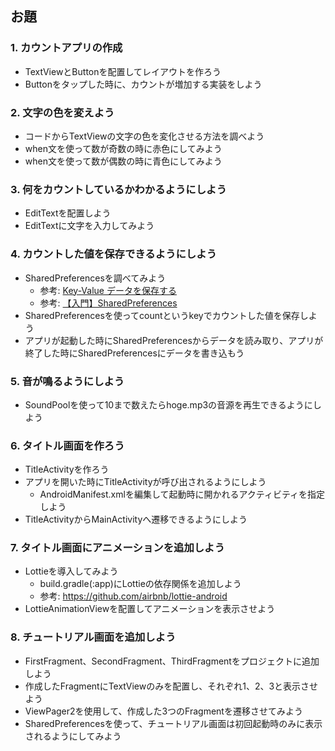 ## お題
### 1. カウントアプリの作成
- TextViewとButtonを配置してレイアウトを作ろう
- Buttonをタップした時に、カウントが増加する実装をしよう

### 2. 文字の色を変えよう
- コードからTextViewの文字の色を変化させる方法を調べよう
- when文を使って数が奇数の時に赤色にしてみよう
- when文を使って数が偶数の時に青色にしてみよう

### 3. 何をカウントしているかわかるようにしよう
- EditTextを配置しよう
- EditTextに文字を入力してみよう

### 4. カウントした値を保存できるようにしよう
- SharedPreferencesを調べてみよう
  - 参考: [Key-Value データを保存する](https://developer.android.com/training/data-storage/shared-preferences)
  - 参考: [【入門】SharedPreferences](https://qiita.com/haramiso/items/63b74aa07027fa82bb96)
- SharedPreferencesを使ってcountというkeyでカウントした値を保存しよう
- アプリが起動した時にSharedPreferencesからデータを読み取り、アプリが終了した時にSharedPreferencesにデータを書き込もう

### 5. 音が鳴るようにしよう
- SoundPoolを使って10まで数えたらhoge.mp3の音源を再生できるようにしよう

### 6. タイトル画面を作ろう
- TitleActivityを作ろう
- アプリを開いた時にTitleActivityが呼び出されるようにしよう
  - AndroidManifest.xmlを編集して起動時に開かれるアクティビティを指定しよう
- TitleActivityからMainActivityへ遷移できるようにしよう

### 7. タイトル画面にアニメーションを追加しよう
- Lottieを導入してみよう
  - build.gradle(:app)にLottieの依存関係を追加しよう
  - 参考: https://github.com/airbnb/lottie-android
- LottieAnimationViewを配置してアニメーションを表示させよう

### 8. チュートリアル画面を追加しよう
- FirstFragment、SecondFragment、ThirdFragmentをプロジェクトに追加しよう
- 作成したFragmentにTextViewのみを配置し、それぞれ1、2、3と表示させよう
- ViewPager2を使用して、作成した3つのFragmentを遷移させてみよう
- SharedPreferencesを使って、チュートリアル画面は初回起動時のみに表示されるようにしてみよう

